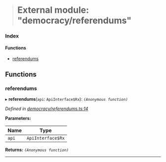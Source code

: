 > # External module: "democracy/referendums"

### Index

#### Functions

* [referendums](_democracy_referendums_.md#referendums)

## Functions

###  referendums

▸ **referendums**(`api`: `ApiInterface$Rx`): *`(Anonymous function)`*

*Defined in [democracy/referendums.ts:14](url)*

**Parameters:**

Name | Type |
------ | ------ |
`api` | `ApiInterface$Rx` |

**Returns:** *`(Anonymous function)`*

___